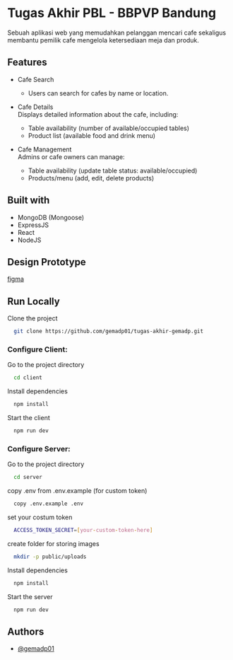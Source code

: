 
# Tugas Akhir PBL - BBPVP Bandung

Sebuah aplikasi web yang memudahkan pelanggan mencari cafe sekaligus membantu pemilik cafe mengelola ketersediaan meja dan produk.

## Features

- Cafe Search  
    - Users can search for cafes by name or location.

- Cafe Details  
Displays detailed information about the cafe, including:  
    - Table availability (number of available/occupied tables)  
    - Product list (available food and drink menu)

- Cafe Management  
Admins or cafe owners can manage:  
    - Table availability (update table status: available/occupied)  
    - Products/menu (add, edit, delete products)


## Built with

- MongoDB (Mongoose)
- ExpressJS 
- React
- NodeJS

## Design Prototype
[figma](https://www.figma.com/design/9xdtiurKDJnKsZB270lMcS/cafe-prototype?m=auto&t=Aoa55YHK1BmHFYV7-1)

## Run Locally

Clone the project

```bash
  git clone https://github.com/gemadp01/tugas-akhir-gemadp.git
```

### Configure Client:  
Go to the project directory

```bash
  cd client 
```

Install dependencies

```bash
  npm install
```

Start the client
```bash
  npm run dev
```

### Configure Server:
Go to the project directory

```bash
  cd server
```

copy .env from .env.example (for custom token)

```bash
  copy .env.example .env
```

set your costum token

```bash
  ACCESS_TOKEN_SECRET=[your-custom-token-here]
```

create folder for storing images

```bash
  mkdir -p public/uploads
```

Install dependencies

```bash
  npm install
```

Start the server
```bash
  npm run dev
```

## Authors

- [@gemadp01](https://www.github.com/gemadp01)

